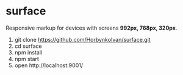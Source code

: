  # surface #
 Responsive markup for devices with screens **992px, 768px, 320px**.
 1. git clone https://github.com/HorbynkoIvan/surface.git
 2. cd surface
 3. npm install
 4. npm start
 5. open http://localhost:9001/